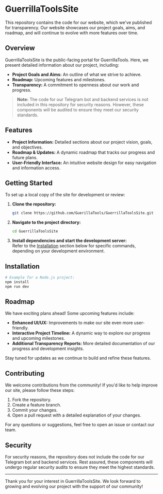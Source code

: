 # GuerrillaToolsSite

This repository contains the code for our website, which we've published for transparency. Our website showcases our project goals, aims, and roadmap, and will continue to evolve with more features over time.

## Overview

GuerrillaToolsSite is the public-facing portal for GuerrillaTools. Here, we present detailed information about our project, including:
- **Project Goals and Aims:** An outline of what we strive to achieve.
- **Roadmap:** Upcoming features and milestones.
- **Transparency:** A commitment to openness about our work and progress.

> **Note:** The code for our Telegram bot and backend services is not included in this repository for security reasons. However, these components will be audited to ensure they meet our security standards.

## Features

- **Project Information:** Detailed sections about our project vision, goals, and objectives.
- **Roadmap & Updates:** A dynamic roadmap that tracks our progress and future plans.
- **User-Friendly Interface:** An intuitive website design for easy navigation and information access.

## Getting Started

To set up a local copy of the site for development or review:

1. **Clone the repository:**
   ```bash
   git clone https://github.com/GuerillaTools/GuerrillaToolsSite.git
   ```
2. **Navigate to the project directory:**
   ```bash
   cd GuerrillaToolsSite
   ```
3. **Install dependencies and start the development server:**  
   Refer to the [Installation](#installation) section below for specific commands, depending on your development environment.

## Installation

```bash
# Example for a Node.js project:
npm install
npm run dev
```

## Roadmap

We have exciting plans ahead! Some upcoming features include:

- **Enhanced UI/UX:** Improvements to make our site even more user-friendly.
- **Interactive Project Timeline:** A dynamic way to explore our progress and upcoming milestones.
- **Additional Transparency Reports:** More detailed documentation of our progress and development insights.

Stay tuned for updates as we continue to build and refine these features.

## Contributing

We welcome contributions from the community! If you'd like to help improve our site, please follow these steps:

1. Fork the repository.
2. Create a feature branch.
3. Commit your changes.
4. Open a pull request with a detailed explanation of your changes.

For any questions or suggestions, feel free to open an issue or contact our team.

## Security

For security reasons, the repository does not include the code for our Telegram bot and backend services. Rest assured, these components will undergo regular security audits to ensure they meet the highest standards.

---

Thank you for your interest in GuerrillaToolsSite. We look forward to growing and evolving our project with the support of our community!
